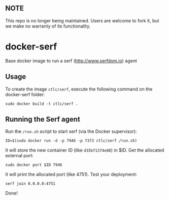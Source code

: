 ## NOTE

This repo is no longer being maintained. Users are welcome to fork it, but we make no warranty of its functionality.

docker-serf
==================

Base docker image to run a serf (http://www.serfdom.io) agent


Usage
-----

To create the image `ctlc/serf`, execute the following command on the docker-serf folder:

	sudo docker build -t ctlc/serf .

Running the Serf agent
------------------------

Run the `/run.sh` script to start serf (via the Docker supervisor):

	ID=$(sudo docker run -d -p 7946 -p 7373 ctlc/serf /run.sh)

It will store the new container ID (like `d35bf1374e88`) in $ID. Get the allocated external port:

	sudo docker port $ID 7946


It will print the allocated port (like 4751). Test your deployment:

	serf join 0.0.0.0:4751

Done!
